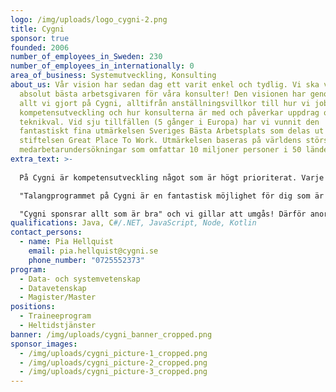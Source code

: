```yaml
---
logo: /img/uploads/logo_cygni-2.png
title: Cygni
sponsor: true
founded: 2006
number_of_employees_in_Sweden: 230
number_of_employees_in_internationally: 0
area_of_business: Systemutveckling, Konsulting
about_us: Vår vision har sedan dag ett varit enkel och tydlig. Vi ska vara den
  absolut bästa arbetsgivaren för våra konsulter! Den visionen har genomsyrat
  allt vi gjort på Cygni, alltifrån anställningsvillkor till hur vi jobbar med
  kompetensutveckling och hur konsulterna är med och påverkar uppdrag och
  teknikval. Vid sju tillfällen (5 gånger i Europa) har vi vunnit den
  fantastiskt fina utmärkelsen Sveriges Bästa Arbetsplats som delas ut av
  stiftelsen Great Place To Work. Utmärkelsen baseras på världens största
  medarbetarundersökningar som omfattar 10 miljoner personer i 50 länder.
extra_text: >-
  
  På Cygni är kompetensutveckling något som är högt prioriterat. Varje medarbetare gör redan sin första anställningsdag en individuell kompetensplan tillsammans med sin konsultchef. I talangprogrammet så träffas även hela talangteamet för att lära sig inom olika områden.

  "Talangprogrammet på Cygni är en fantastisk möjlighet för dig som är i början av din karriär som systemutvecklare. Om du vill vara en del av ett företag som värdesätter sina konsulter, har en härlig gemenskap och spännande kunder - look no further".

  "Cygni sponsrar allt som är bra" och vi gillar att umgås! Därför anordnar vi aktiviteter tillsammans däribland gemensamma höst och vårkonferenser.
qualifications: Java, C#/.NET, JavaScript, Node, Kotlin
contact_persons:
  - name: Pia Hellquist
    email: pia.hellquist@cygni.se
    phone_number: "0725552373"
program:
  - Data- och systemvetenskap
  - Datavetenskap
  - Magister/Master
positions:
  - Traineeprogram
  - Heltidstjänster
banner: /img/uploads/cygni_banner_cropped.png
sponsor_images:
  - /img/uploads/cygni_picture-1_cropped.png
  - /img/uploads/cygni_picture-2_cropped.png
  - /img/uploads/cygni_picture-3_cropped.png
---
```


